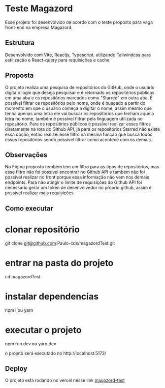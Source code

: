 # Teste Magazord

Esse projeto foi desenvolvido de acordo com o teste proposto para vaga front-end na empresa Magazord.

## Estrutura

Desenvolvido com Vite, Reactjs, Typescript, utilizando Tailwindcss para estilização e React-query para requisições e cache

## Proposta

O projeto realiza uma pesquisa de repositórios do GitHub, onde o usuário digita o login que deseja pesquisar e é retornado os repositórios públicos em uma aba e os repositórios marcados como "Starred" em outra aba.
É possível filtrar os repositórios pelo nome, onde é buscado a partir do momento em que o usuário começa a digitar o nome, assim mesmo que tenha apenas uma letra ele vai buscar os repositórios que tenham aquela letra no nome, também é possível filtrar pela linguagem utilizada no repositório. Para os repositírios públicos é possível realizar esses filtros diretamente na rota do Github API, já para os repositórios Starred não existe essa opção, então realizei esse filtro na mesma função que busca todos esses repositórios sendo possível filtrar como acontece com os demais.

## Observações

No Figma proposto tembém tem um filtro para os tipos de repositórios, mas esse filtro não foi possível encontrar no Github API e também não foi possível realizar no front porque essa informação não vem nos demais endpoints.
Para não atingir o limite de requisições do Github API foi necessário gerar um token de desenvolvedor no pŕoprio github, assim é possível realizar mais requisições.

## Como executar

# clonar repositório

git clone git@github.com:Paulo-cds/magazordTest.git

# entrar na pasta do projeto

cd magazordTest

# instalar dependencias

npm i ou yarn

# executar o projeto

npm run dev ou yarn dev

o projeto será executado no http://localhost:5173/

## Deploy

O projeto está rodando no vercel nesse link [magazord-test](https://magazord-test-six.vercel.app/)

